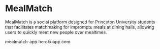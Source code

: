 # MealMatch
MealMatch is a social platform designed for Princeton University students that facilitates matchmaking for impromptu meals at dining halls, allowing users to quickly meet new people over mealtimes.


mealmatch-app.herokuapp.com
